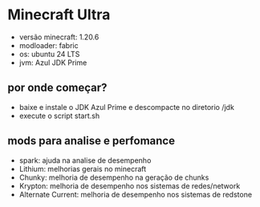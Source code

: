 # Minecraft Ultra
- versão minecraft: 1.20.6
- modloader: fabric
- os: ubuntu 24 LTS
- jvm: Azul JDK Prime

## por onde começar?
- baixe e instale o JDK Azul Prime e descompacte no diretorio /jdk
- execute o script start.sh

## mods para analise e perfomance
- spark: ajuda na analise de desempenho
- Lithium: melhorias gerais no minecraft
- Chunky: melhoria de desempenho na geração de chunks
- Krypton: melhoria de desempenho nos sistemas de redes/network
- Alternate Current: melhoria de desempenho nos sistemas de redstone
